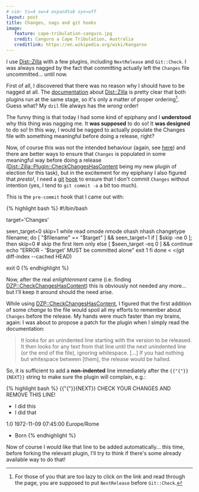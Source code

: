 ```yaml
---
# vim: ts=4 sw=4 expandtab syn=off
layout: post
title: Changes, nags and git hooks
image:
   feature: cape-tribulation-canguro.jpg
   credit: Canguro a Cape Tribulation, Australia
   creditlink: https://en.wikipedia.org/wiki/Kangaroo
---
```


I use [Dist::Zilla] with a few plugins, including `NextRelease` and
`Git::Check`. I was always nagged by the fact that committing actually
left the `Changes` file uncommitted... until now.

[Dist::Zilla]: https://metacpan.org/pod/Dist::Zilla

First of all, I discovered that there was no reason why I should have to
be nagged at all. The [documentation][dzilla-git] about
[Dist::Zilla] is pretty clear that both plugins run at the same stage, so
it's only a matter of proper ordering[^impatient]. Guess what? My `dzil`
file always has the *wrong* order!

[^impatient]: For those of you that are too lazy to click on the link and
    read through the page, you are supposed to put `NextRelease` before
    `Git::Check`.

[dzilla-git]: http://dzil.org/tutorial/vcs-git.html

The funny thing is that today I had some kind of epiphany and I
**understood** why this thing was nagging me. It **was supposed** to do
so! It **was designed** to do so! In this way, I would be nagged to
actually populate the Changes file with something meaningful before doing
a release, right?

Now, of course this was not the intended behaviour (again, see
[here][dzilla-git]) and there are better ways to ensure that `Changes` is
populated in some meaningful way before doing a release
([Dist::Zilla::Plugin::CheckChangesHasContent][dzp-cchc] being my new
plugin of election for this task), but in the excitement for my epiphany I
also figured that *presto!*, I need a [git][git-hook-1] [hook][git-hook-2]
to ensure that I don't commit `Changes` without intention (yes, I tend to
`git commit -a` a bit too much).


[dzp-cchc]: https://metacpan.org/pod/Dist::Zilla::Plugin::CheckChangesHasContent

[git-hook-1]: http://git-scm.com/book/en/v2/Customizing-Git-Git-Hooks

[git-hook-2]: http://githooks.com/

This is the `pre-commit` hook that I came out with:

{% highlight bash %}
#!/bin/bash

target='Changes'

seen_target=0
skip=1
while read omode nmode ohash nhash changetype filename; do
[ "$filename" == "$target" ] && seen_target=1
   if [ $skip -ne 0 ]; then
      skip=0 # skip the first item only
   else
      [ $seen_target -eq 0 ] && continue
      echo "ERROR - '$target' MUST be committed alone"
      exit 1
   fi
done < <(git diff-index --cached HEAD)

exit 0
{% endhighlight %}

Now, after the real *enlightenment* came (i.e. finding
[DZP::CheckChangesHasContent][dzp-cchc]) this is obviously not needed any
more... but I'll keep it around should the need arise.

While using [DZP::CheckChangesHasContent][dzp-cchc], I figured that the
first addition of some *change* to the file would spoil all my efforts to
remember about `Changes` before the release. My hands were much faster
than my brains, again: I was about to propose a patch for the plugin when
I simply read the documentation:

> It looks for an unindented line starting with the version to be
> released. It then looks for any text from that line until the next
> unindented line (or the end of the file), ignoring whitespace. [...] If
> you had nothing but whitespace between [them], the release would be
> halted.

So, it is sufficient to add a **non-indented** line immediately after the
`{{"{"}}{NEXT}}` string to make sure the plugin will complain, e.g.:

{% highlight bash %}
{{"{"}}{NEXT}}
CHECK YOUR CHANGES AND REMOVE THIS LINE!
   - I did this
   - I did that

1.0  1972-11-09 07:45:00 Europe/Rome
   - Born
{% endhighlight %}

Now of course I would like that line to be added automatically... this
time, before forking the relevant plugin, I'll try to think if there's
some already available way to do that!
